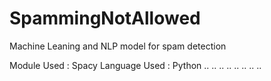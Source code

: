 # SpammingNotAllowed
Machine Leaning and NLP model for spam detection

Module Used : Spacy
Language Used : Python
..
..
..
..
..
..
..
..
